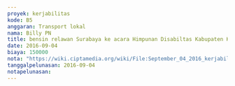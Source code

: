 ```yaml
---
proyek: kerjabilitas
kode: B5
anggaran: Transport lokal
nama: Billy PN
title: bensin relawan Surabaya ke acara Himpunan Disabiltas Kabupaten Kediri
date: 2016-09-04
biaya: 150000
nota: "https://wiki.ciptamedia.org/wiki/File:September_04_2016_kerjabilitas_B5_bensin_staf_billy.jpg"
tanggalpelunasan: 2016-09-04
notapelunasan:
---
```

